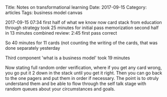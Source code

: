 Title: Notes on transformational learning
Date:  2017-09-15
Category: articles
Tags: business model canvas


2017-09-15 07:34 first half of what we know now card stack from
education through strategy took 25 minutes for initial pass memorization
second half in 13 minutes
combined review: 2:45 first pass correct

So 40 minutes for 11 cards (not counting the writing of the cards, that
was done separately yesterday

Third component 'what is a business model' took 19 minutes

Now stating full random order verification, where if you get any card
wrong, you go put it 2 down in the stack until you get it right. Then
you can go back to the one pagers and put them in order if necessary.
The point is to otruly understand them and be able to flow through the
self talk stage with random queues about your circumstances and goals.


